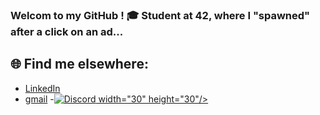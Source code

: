 ### Welcom to my GitHub ! 🎓 Student at 42, where I "spawned" after a click on an ad...



## 🌐 Find me elsewhere:
- [LinkedIn](https://linkedin.com/in/quentin-devianne-b507ab344)
- [gmail](qdeviann@student.42angouleme.fr)
-[![Discord](src="https://img.icons8.com/ios/452/discord-logo.png") width="30" height="30"/>](https://discord.com/users/381620497148018688)
